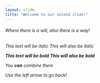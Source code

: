 ```yaml
---
layout: slide
title: "Welcome to our second slide!"
---
```

<h6> Where there is a will, also there is a way!<h6>
    
 *This text will be italic*
_This will also be italic_

**This text will be bold**
__This will also be bold__

_You **can** combine them_

Use the left arrow to go back!
